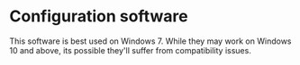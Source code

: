 # Configuration software

This software is best used on Windows 7. While they may work on Windows 10 and above, its possible they'll suffer from compatibility issues. 

	
